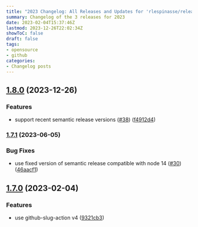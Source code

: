 ```yaml
---
title: "2023 Changelog: All Releases and Updates for 'rlespinasse/release-that'"
summary: Changelog of the 3 releases for 2023
date: 2023-02-04T15:37:46Z
lastmod: 2023-12-26T22:02:34Z
showToC: false
draft: false
tags:
- opensource
- github
categories:
- Changelog posts
---
```

## [1.8.0](https://github.com/rlespinasse/release-that/compare/v1.7.1...v1.8.0) (2023-12-26)


### Features

* support recent semantic release versions ([#38](https://github.com/rlespinasse/release-that/issues/38)) ([f4912d4](https://github.com/rlespinasse/release-that/commit/f4912d4053839003bb368e9c7067b071ccb1c146))



### [1.7.1](https://github.com/rlespinasse/release-that/compare/v1.7.0...v1.7.1) (2023-06-05)


### Bug Fixes

* use fixed version of semantic release compatible with node 14 ([#30](https://github.com/rlespinasse/release-that/issues/30)) ([46aacf1](https://github.com/rlespinasse/release-that/commit/46aacf1fbf098fefea1f1e600dea6ecd6b955405))



## [1.7.0](https://github.com/rlespinasse/release-that/compare/v1.6.0...v1.7.0) (2023-02-04)


### Features

* use github-slug-action v4 ([9321cb3](https://github.com/rlespinasse/release-that/commit/9321cb3a019a3ce13bd22e674eea5d8d8ebce59f))



